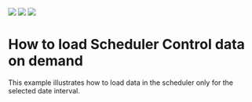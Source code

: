 <!-- default badges list -->
![](https://img.shields.io/endpoint?url=https://codecentral.devexpress.com/api/v1/VersionRange/310298166/20.2.3%2B)
[![](https://img.shields.io/badge/Open_in_DevExpress_Support_Center-FF7200?style=flat-square&logo=DevExpress&logoColor=white)](https://supportcenter.devexpress.com/ticket/details/T1125301)
[![](https://img.shields.io/badge/📖_How_to_use_DevExpress_Examples-e9f6fc?style=flat-square)](https://docs.devexpress.com/GeneralInformation/403183)
<!-- default badges end -->

# How to load Scheduler Control data on demand

This example illustrates how to load data in the scheduler only for the selected date interval.
